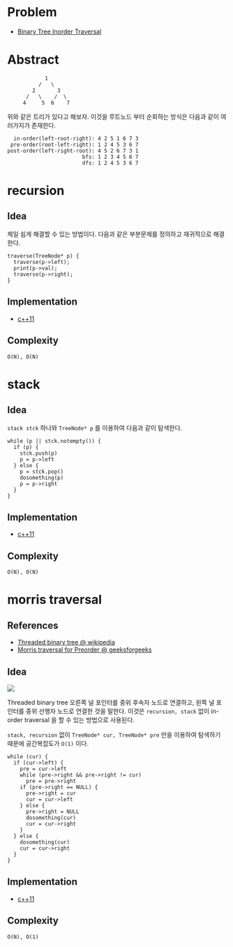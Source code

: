 # Problem

* [Binary Tree Inorder Traversal](https://leetcode.com/problems/binary-tree-inorder-traversal/)

# Abstract

``` 
            1
          /   \
        2       3
      /   \    /  \
     4     5  6    7      
```

위와 같은 트리가 있다고 해보자. 이것을 루트노드 부터 순회하는 방식은 다음과 같이 여러가지가 존재한다.

```
  in-order(left-root-right): 4 2 5 1 6 7 3
 pre-order(root-left-right): 1 2 4 5 3 6 7
post-order(left-right-root): 4 5 2 6 7 3 1
                        bfs: 1 2 3 4 5 6 7
                        dfs: 1 2 4 5 3 6 7
```

# recursion

## Idea

제일 쉽게 해결할 수 있는 방법이다. 다음과 같은
부분문제를 정의하고 재귀적으로 해결한다.

```
traverse(TreeNode* p) {
  traverse(p->left);
  print(p->val);
  traverse(p->right);
}
```

## Implementation

* [c++11](a.cpp)

## Complexity

```
O(N), O(N)
```

# stack

## Idea

`stack stck` 하나와 `TreeNode* p` 를 이용하여 다음과 같이 탐색한다.

```
while (p || stck.notempty()) {
  if (p) {
    stck.push(p)
    p = p->left
  } else {
    p = stck.pop()
    dosomething(p)
    p = p->right
  }
}
```

## Implementation

* [c++11](a.cpp)

## Complexity

```
O(N), O(N)
```

# morris traversal

## References

* [Threaded binary tree @ wikipedia](https://en.wikipedia.org/wiki/Threaded_binary_tree)
* [Morris traversal for Preorder @ geeksforgeeks](https://www.geeksforgeeks.org/morris-traversal-for-preorder/)

## Idea

![](https://upload.wikimedia.org/wikipedia/commons/7/7a/Threaded_tree.svg)

Threaded binary tree 오른쪽 널 포인터를 중위 후속자 노드로 연결하고, 왼쪽 널 포인터를 중위 선행자 노드로 연결한 것을 말한다. 이것은 `recursion, stack` 없이 in-order traversal 을 할 수 있는 방법으로 사용된다.

`stack, recursion` 없이 `TreeNode* cur, TreeNode* pre` 만을 이용하여 탐색하기 때문에 공간복잡도가 `O(1)` 이다. 

```
while (cur) {
  if (cur->left) {
    pre = cur->left
    while (pre->right && pre->right != cur)
      pre = pre->right
    if (pre->right == NULL) {
      pre->right = cur
      cur = cur->left
    } else {
      pre->right = NULL
      dosomething(cur)
      cur = cur->right
    }
  } else {
    dosomething(cur)
    cur = cur->right
  }
}
```

## Implementation

* [c++11](a.cpp)

## Complexity

```
O(N), O(1)
```
